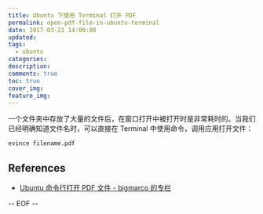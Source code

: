 ```yaml
---
title: Ubuntu 下使用 Terminal 打开 PDF
permalink: open-pdf-file-in-ubuntu-terminal
date: 2017-03-21 14:00:00
updated:
tags:
  - ubuntu
categories:
description:
comments: true
toc: true
cover_img:
feature_img:
---
```


一个文件夹中存放了大量的文件后，在窗口打开中被打开时是非常耗时的。当我们已经明确知道文件名时，可以直接在 Terminal 中使用命令，调用应用打开文件：

```bash
evince filename.pdf
```

<!--more -->

## References

- [Ubuntu 命令行打开 PDF 文件 - bigmarco 的专栏](http://blog.csdn.net/bigmarco/article/details/6555582)

-- EOF --
